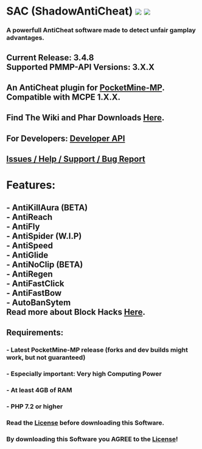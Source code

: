 # SAC (ShadowAntiCheat) [![](https://poggit.pmmp.io/shield.state/ShadowAntiCheat)](https://poggit.pmmp.io/p/ShadowAntiCheat) [![](https://img.shields.io/github/license/DarkWav/SAC.svg?label=License)](https://github.com/DarkWav/SAC/blob/master/LICENSE)

### A powerfull AntiCheat software made to detect unfair gamplay advantages.

## Current Release: 3.4.8<br>Supported PMMP-API Versions: 3.X.X

## An AntiCheat plugin for [PocketMine-MP](https://github.com/pmmp/pocketmine-mp).<br>Compatible with MCPE 1.X.X.

## Find The Wiki and Phar Downloads [Here](https://github.com/DarkWav/ShadowAntiCheat/wiki).

## For Developers: [Developer API](https://github.com/DarkWav/SAC/wiki/Developer-API)

## [Issues / Help / Support / Bug Report](https://github.com/DarkWav/SAC/issues)

# Features:<br>
## - AntiKillAura (BETA)<br>- AntiReach<br>- AntiFly<br>- AntiSpider (W.I.P)<br>- AntiSpeed<br>- AntiGlide<br>- AntiNoClip (BETA)<br>- AntiRegen<br>- AntiFastClick<br>- AntiFastBow<br>- AutoBanSytem<br>  Read more about Block Hacks [Here](https://github.com/DarkWav/SAC/wiki/About-Block-Hack-Detection).

## Requirements:
### - Latest PocketMine-MP release (forks and dev builds might work, but not guaranteed)
### - Especially important: Very high Computing Power
### - At least 4GB of RAM
### - PHP 7.2 or higher

### Read the [License](https://github.com/DarkWav/ShadowAntiCheat/blob/master/LICENSE) before downloading this Software.
### By downloading this Software you AGREE to the [License](https://github.com/DarkWav/ShadowAntiCheat/blob/master/LICENSE)!

